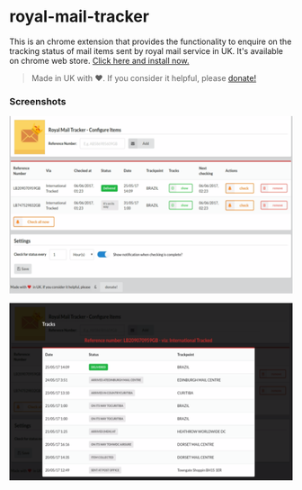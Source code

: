 # royal-mail-tracker
This is an chrome extension that provides the functionality to enquire on the tracking status of mail items sent by royal mail service in UK. It's available on chrome web store. [Click here and install now.](https://chrome.google.com/webstore/detail/royal-mail-traker/alaemmanddnlocbmbceabpdbajjildpe)

> Made in UK with :heart:. If you consider it helpful, please [donate!](https://www.paypal.com/cgi-bin/webscr?cmd=_s-xclick&hosted_button_id=PTGY5BKMGXNHL)

### Screenshots

![](screenshots/configure-items.png?raw=true)

![](screenshots/tracks.png?raw=true)
